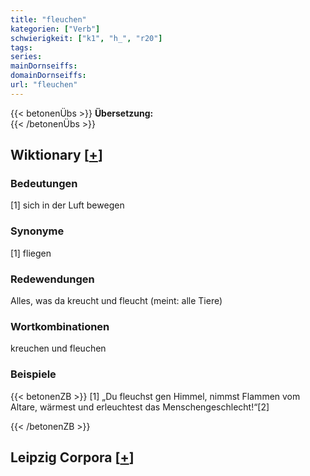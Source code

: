 ```yaml
---
title: "fleuchen"
kategorien: ["Verb"]
schwierigkeit: ["k1", "h_", "r20"]
tags:
series:
mainDornseiffs:
domainDornseiffs:
url: "fleuchen"
---
```


{{< betonenÜbs >}}
**Übersetzung:**  
{{< /betonenÜbs >}}

## Wiktionary [[+](https://de.wiktionary.org/wiki/fleuchen)]

### Bedeutungen
[1] sich in der Luft bewegen  

### Synonyme
[1] fliegen  

### Redewendungen
Alles, was da kreucht und fleucht (meint: alle Tiere)  

### Wortkombinationen
kreuchen und fleuchen  

### Beispiele
{{< betonenZB >}}
[1] „Du fleuchst gen Himmel, nimmst Flammen vom Altare, wärmest und erleuchtest das Menschengeschlecht!“[2]  

{{< /betonenZB >}}

## Leipzig Corpora [[+](https://corpora.uni-leipzig.de/en/res?word=fleuchen&corpusId=deu_newscrawl-public_2018)]

